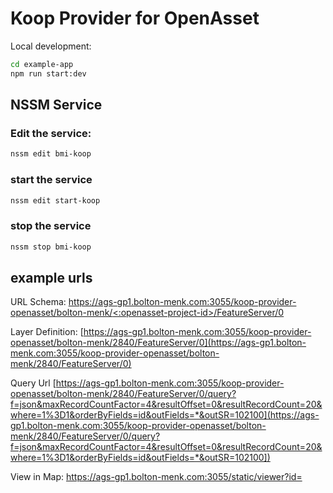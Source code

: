 # Koop Provider for OpenAsset

Local development:

```sh
cd example-app
npm run start:dev
```

## NSSM Service

### Edit the service:

```sh
nssm edit bmi-koop
```

### start the service

```sh
nssm edit start-koop
```

### stop the service

```sh
nssm stop bmi-koop
```

## example urls

URL Schema: 
[https://ags-gp1.bolton-menk.com:3055/koop-provider-openasset/bolton-menk/<:openasset-project-id>/FeatureServer/0](https://ags-gp1.bolton-menk.com:3055/koop-provider-openasset/bolton-menk/2840/FeatureServer/0)

Layer Definition:
[https://ags-gp1.bolton-menk.com:3055/koop-provider-openasset/bolton-menk/2840/FeatureServer/0](https://ags-gp1.bolton-menk.com:3055/koop-provider-openasset/bolton-menk/2840/FeatureServer/0)

Query Url
[https://ags-gp1.bolton-menk.com:3055/koop-provider-openasset/bolton-menk/2840/FeatureServer/0/query?f=json&maxRecordCountFactor=4&resultOffset=0&resultRecordCount=20&where=1%3D1&orderByFields=id&outFields=*&outSR=102100](https://ags-gp1.bolton-menk.com:3055/koop-provider-openasset/bolton-menk/2840/FeatureServer/0/query?f=json&maxRecordCountFactor=4&resultOffset=0&resultRecordCount=20&where=1%3D1&orderByFields=id&outFields=*&outSR=102100])

View in Map:
[https://ags-gp1.bolton-menk.com:3055/static/viewer?id=<openasset-project-id>](https://ags-gp1.bolton-menk.com:3055/static/viewer.html?id=2840)

